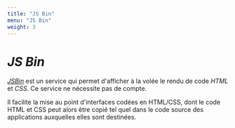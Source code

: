 ```yaml
---
title: "JS Bin"
menu: "JS Bin"
weight: 3
---
```


# *JS Bin*

[*JSBin*](https://jsbin.com) est un service qui permet d'afficher à la volée le rendu de code *HTML* et *CSS*. Ce service ne nécessite pas de compte.

Il facilite la mise au point d'interfaces codées en HTML/CSS, dont le code HTML et CSS peut alors être copié tel quel dans le code source des applications auxquelles elles sont destinées.